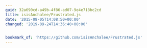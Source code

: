 ```yaml
---
guid: 32a690cd-a49b-4f86-ad07-9e4e718bc2cd
title: isisAnchalee/Frustrated.js
date: '2015-08-05T14:08:50+00:00'
changed: '2019-09-24T14:36:40+00:00'


bookmark_of: 'https://github.com/isisAnchalee/Frustrated.js'
---
```




